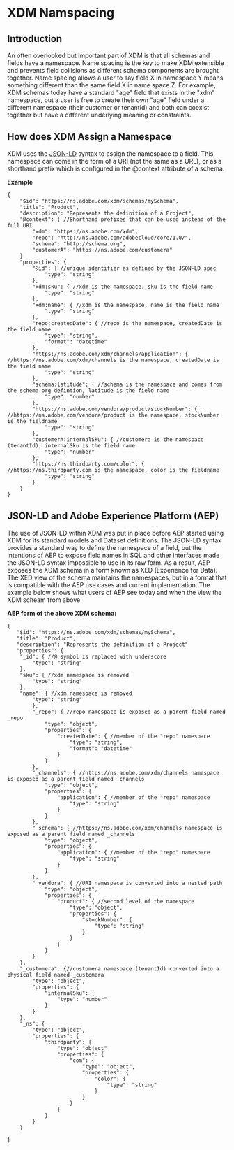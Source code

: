 
# XDM Namspacing

## Introduction

An often overlooked but important part of XDM is that all schemas and fields have a namespace.  Name spacing is the key to make XDM extensible and prevents field collisions as different schema components are brought together. Name spacing allows a user to say field X in namespace Y means something different than the same field X in name space Z. For example, XDM schemas today have a standard "age" field that exists in the "xdm" namespace, but a user is free to create their own "age" field under a different namespace (their customer or tenantId) and both can coexist together but have a different underlying meaning or constraints. 

## How does XDM Assign a Namespace
XDM uses the [JSON-LD](https://json-ld.org/spec/latest/json-ld/) syntax to assign the namespace to a field. This namespace can come in the form of a URI (not the same as a URL), or as a shorthand prefix which is configured in the @context attribute of a schema. 

**Example**

    {
		"$id": "https://ns.adobe.com/xdm/schemas/mySchema",
		"title": "Product",
		"description": "Represents the definition of a Project",
		"@context": { //Shorthand prefixes that can be used instead of the full URI
			"xdm": "https://ns.adobe.com/xdm",
			"repo": "http://ns.adobe.com/adobecloud/core/1.0/",
			"schema": "http://schema.org",
			"customerA": "https://ns.adobe.com/customera"
		}
		"properties": {
			"@id": { //unique identifier as defined by the JSON-LD spec 
				"type": "string"
			},
			"xdm:sku": { //xdm is the namespace, sku is the field name
				"type": "string"
			},
			"xdm:name": { //xdm is the namespace, name is the field name
				"type": "string"
			},
			"repo:createdDate": { //repo is the namespace, createdDate is the field name
				"type": "string",
				"format": "datetime"
			},
			"https://ns.adobe.com/xdm/channels/application": { //https://ns.adobe.com/xdm/channels is the namespace, createdDate is the field name
				"type": "string"
			},
			"schema:latitude": { //schema is the namespace and comes from the schema.org defintion, latitude is the field name
				"type": "number"
			},
			"https://ns.adobe.com/vendora/product/stockNumber": { //https://ns.adobe.com/vendora/product is the namespace, stockNumber is the fieldname
				"type": "string"
			},
			"customerA:internalSku": { //customera is the namespace (tenantId), internalSku is the field name
				"type": "number"
			},
			"https://ns.thirdparty.com/color": { //https://ns.thirdparty.com is the namespace, color is the fieldname
				"type": "string"
			}
		}
	}


## JSON-LD and Adobe Experience Platform (AEP)
The use of JSON-LD within XDM was put in place before AEP started using XDM for its standard models and Dataset definitions. The JSON-LD syntax provides a standard way to define the namespace of a field, but the intentions of AEP to expose field names in SQL and other interfaces made the JSON-LD syntax impossible to use in its raw form. As a result, AEP exposes the XDM schema in a form known as XED (Experience for Data). The XED view of the schema maintains the namespaces, but in a format that is compatible with the AEP use cases and current implementation. The example below shows what users of AEP see today and when the view the XDM scheam from above. 

**AEP form of the above XDM schema:**

    {
	   "$id": "https://ns.adobe.com/xdm/schemas/mySchema",
	   "title": "Product",
	   "description": "Represents the definition of a Project"
	   "properties": {
	   	"_id": { //@ symbol is replaced with underscore
			"type": "string"
		},
		"sku": { //xdm namespace is removed
			"type": "string"
		},
		"name": { //xdm namespace is removed
			"type": "string"
	       	},
	       	"_repo": { //repo namespace is exposed as a parent field named _repo
		       	"type": "object",
		       	"properties": {
			       	"createdDate": { //member of the "repo" namespace
				       	"type": "string",
				       	"format": "datetime"
				    }
				}
	       	},
	       	"_channels": { //https://ns.adobe.com/xdm/channels namespace is exposed as a parent field named _channels
		       	"type": "object",
		       	"properties": {
			       	"application": { //member of the "repo" namespace
				       	"type": "string"
				    }
				}
	       	},
	       	"_schema": { //https://ns.adobe.com/xdm/channels namespace is exposed as a parent field named _channels
		       	"type": "object",
		       	"properties": {
			       	"application": { //member of the "repo" namespace
				       	"type": "string"
				    }
				}
	       	},
	       	"_vendora": { //URI namespace is converted into a nested path
		       	"type": "object",
		       	"properties": {
			       	"product": { //second level of the namespace
				       	"type": "object",
				       	"properties": {
					       	"stockNumber": {
						       	"type": "string"
						    }
						}
					}
				}
			}
		},
		"_customera": {//customera namespace (tenantId) converted into a physical field named _customera
			"type": "object",
			"properties": {
				"internalSku": { 
					"type": "number"
				}
			}
		},
		"_ns": {
			"type": "object",
			"properties": {
				"thirdparty": { 
					"type": "object"
					"properties": {
						"com": {
							"type": "object",
							"properties": {
								"color": {
									"type": "string"
								}
							}
						}
					}
				}
			}
		}

	}

